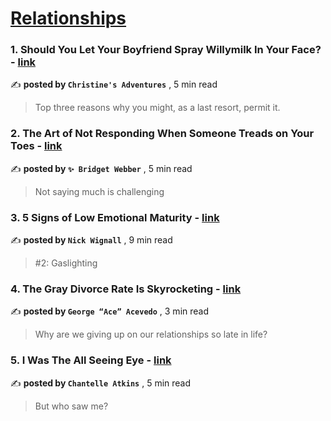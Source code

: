 
<h1><a href=https://medium.com/tag/relationships/recommended target="_blank" rel="noopener noreferrer">Relationships</a></h1>
<h3>1. Should You Let Your Boyfriend Spray Willymilk In Your Face? - <a href=https://medium.com/true-confessional/should-you-let-your-boyfriend-spray-willymilk-in-your-face-5a49260d266e?source=tag_recommended_feed---------0-84----------relationships----------2f2f3075_add4_47fe_8465_e50b080bb7ad------- target="_blank" rel="noopener noreferrer">link</a></h3>

✍️ **posted by `Christine's Adventures`** <date> , 5 min read</date>

<blockquote>Top three reasons why you might, as a last resort, permit it.</blockquote>

<h3>2. The Art of Not Responding When Someone Treads on Your Toes - <a href=https://medium.com/mystic-minds/the-art-of-not-responding-when-someone-treads-on-your-toes-18952e81e08a?source=tag_recommended_feed---------1-107----------relationships----------2f2f3075_add4_47fe_8465_e50b080bb7ad------- target="_blank" rel="noopener noreferrer">link</a></h3>

✍️ **posted by `✨ Bridget Webber`** <date> , 5 min read</date>

<blockquote>Not saying much is challenging</blockquote>

<h3>3. 5 Signs of Low Emotional Maturity - <a href=https://medium.com/@nickwignall/5-signs-of-low-emotional-maturity-21d0d1a0f449?source=tag_recommended_feed---------2-85----------relationships----------2f2f3075_add4_47fe_8465_e50b080bb7ad------- target="_blank" rel="noopener noreferrer">link</a></h3>

✍️ **posted by `Nick Wignall`** <date> , 9 min read</date>

<blockquote>#2: Gaslighting</blockquote>

<h3>4. The Gray Divorce Rate Is Skyrocketing - <a href=https://medium.com/crows-feet/the-gray-divorce-rate-is-skyrocketing-cc8b8287646e?source=tag_recommended_feed---------3-84----------relationships----------2f2f3075_add4_47fe_8465_e50b080bb7ad------- target="_blank" rel="noopener noreferrer">link</a></h3>

✍️ **posted by `George “Ace” Acevedo`** <date> , 3 min read</date>

<blockquote>Why are we giving up on our relationships so late in life?</blockquote>

<h3>5. I Was The All Seeing Eye - <a href=https://medium.com/modern-women/i-was-the-all-seeing-eye-326faa019bc8?source=tag_recommended_feed---------4-107----------relationships----------2f2f3075_add4_47fe_8465_e50b080bb7ad------- target="_blank" rel="noopener noreferrer">link</a></h3>

✍️ **posted by `Chantelle Atkins`** <date> , 5 min read</date>

<blockquote>But who saw me?</blockquote>

